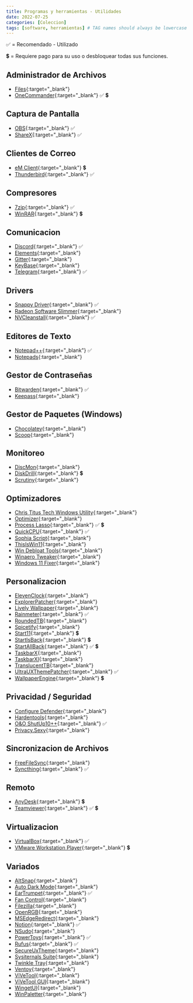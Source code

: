 ```yaml
---
title: Programas y herramientas - Utilidades
date: 2022-07-25
categories: [Coleccion]
tags: [software, herramientas] # TAG names should always be lowercase
---
```


&#9989; = Recomendado - Utilizado

&#128178; = Requiere pago para su uso o desbloquear todas sus funciones.

## Administrador de Archivos

- [Files](https://github.com/files-community/Files){:target="\_blank"}
- [OneCommander](https://onecommander.com/){:target="\_blank"} &#9989; &#128178;

## Captura de Pantalla

- [OBS](https://obsproject.com/){:target="\_blank"} &#9989;
- [ShareX](https://getsharex.com/){:target="\_blank"} &#9989;

## Clientes de Correo

- [eM Client](https://www.emclient.com/){:target="\_blank"} &#128178;
- [Thunderbird](https://www.thunderbird.net/es-ES/){:target="\_blank"} &#9989;

## Compresores

- [7zip](https://www.7-zip.org/){:target="\_blank"} &#9989;
- [WinRAR](https://www.win-rar.com/){:target="\_blank"} &#128178;

## Comunicacion

- [Discord](https://discord.com/){:target="\_blank"} &#9989;
- [Elements](https://element.io/){:target="\_blank"}
- [Gitter](https://gitter.im/){:target="\_blank"}
- [KeyBase](https://keybase.io/){:target="\_blank"}
- [Telegram](https://telegram.org/){:target="\_blank"} &#9989;

## Drivers

- [Snappy Driver](https://www.glenn.delahoy.com/snappy-driver-installer-origin/){:target="\_blank"} &#9989;
- [Radeon Software Slimmer](https://github.com/GSDragoon/RadeonSoftwareSlimmer){:target="\_blank"}
- [NVCleanstall](https://www.techpowerup.com/nvcleanstall/){:target="\_blank"} &#9989;

## Editores de Texto

- [Notepad++](https://github.com/notepad-plus-plus/notepad-plus-plus){:target="\_blank"} &#9989;
- [Notepads](https://github.com/0x7c13/Notepads){:target="\_blank"}

## Gestor de Contraseñas

- [Bitwarden](https://bitwarden.com/){:target="\_blank"} &#9989;
- [Keepass](https://keepassxc.org/){:target="\_blank"}

## Gestor de Paquetes (Windows)

- [Chocolatey](https://github.com/chocolatey/choco){:target="\_blank"}
- [Scoop](https://github.com/ScoopInstaller/Scoop){:target="\_blank"}

## Monitoreo

- [DiscMon](https://docs.microsoft.com/en-us/sysinternals/downloads/diskmon){:target="\_blank"}
- [DiskDrill](https://www.cleverfiles.com/data-recovery-software.html){:target="\_blank"} &#128178;
- [Scrutiny](https://github.com/AnalogJ/scrutiny){:target="\_blank"}

## Optimizadores

- [Chris Titus Tech Windows Utility](https://github.com/ChrisTitusTech/winutil){:target="\_blank"}
- [Optimizer](https://github.com/hellzerg/optimizer){:target="\_blank"}
- [Process Lasso](https://bitsum.com/){:target="\_blank"} &#9989; &#128178;
- [QuickCPU](https://coderbag.com/product/quickcpu){:target="\_blank"} &#9989;
- [Sophia Script](https://github.com/farag2/Sophia-Script-for-Windows){:target="\_blank"}
- [ThisIsWin11](https://github.com/builtbybel/ThisIsWin11){:target="\_blank"}
- [Win Debloat Tools](https://github.com/LeDragoX/Win-Debloat-Tools){:target="\_blank"}
- [Winaero Tweaker](https://winaero.com/winaero-tweaker/){:target="\_blank"}
- [Windows 11 Fixer](https://github.com/99natmar99/Windows-11-Fixer){:target="\_blank"}

## Personalizacion

- [ElevenClock](https://github.com/martinet101/ElevenClock){:target="\_blank"}
- [ExplorerPatcher](https://github.com/valinet/ExplorerPatcher){:target="\_blank"}
- [Lively Wallpaper](https://rocksdanister.github.io/lively/){:target="\_blank"}
- [Rainmeter](https://www.rainmeter.net/){:target="\_blank"} &#9989;
- [RoundedTB](https://github.com/torchgm/RoundedTB){:target="\_blank"}
- [Spicetify](https://github.com/spicetify/spicetify-cli){:target="\_blank"}
- [Start11](https://www.stardock.com/products/start11/){:target="\_blank"} &#128178;
- [StartIsBack](https://www.startisback.com/){:target="\_blank"} &#128178;
- [StartAllBack](https://www.startallback.com/){:target="\_blank"} &#9989; &#128178;
- [TaskbarX](https://github.com/ChrisAnd1998/TaskbarX){:target="\_blank"}
- [TaskbarXI](https://github.com/ChrisAnd1998/TaskbarXI){:target="\_blank"}
- [TranslucentTB](https://github.com/TranslucentTB/TranslucentTB){:target="\_blank"}
- [UltraUXThemePatcher](https://mhoefs.eu/software_uxtheme.php?lang=en){:target="\_blank"} &#9989;
- [WallpaperEngine](https://www.wallpaperengine.io/es){:target="\_blank"} &#128178;

## Privacidad / Seguridad

- [Configure Defender](https://github.com/AndyFul/ConfigureDefender){:target="\_blank"}
- [Hardentools](https://github.com/securitywithoutborders/hardentools){:target="\_blank"}
- [O&O ShutUp10++](https://www.oo-software.com/en/shutup10){:target="\_blank"} &#9989;
- [Privacy.Sexy](https://privacy.sexy/){:target="\_blank"}

## Sincronizacion de Archivos

- [FreeFileSync](https://freefilesync.org/){:target="\_blank"}
- [Syncthing](https://syncthing.net/){:target="\_blank"} &#9989;

## Remoto

- [AnyDesk](https://anydesk.com/es){:target="\_blank"} &#128178;
- [Teamviewer](https://www.teamviewer.com/es-mx/){:target="\_blank"} &#9989; &#128178;

## Virtualizacion

- [VirtualBox](https://www.virtualbox.org/){:target="\_blank"} &#9989;
- [VMware Workstation Player](https://www.vmware.com/cl/products/workstation-player/workstation-player-evaluation.html){:target="\_blank"} &#128178;

## Variados

- [AltSnap](https://github.com/RamonUnch/AltSnap){:target="\_blank"}
- [Auto Dark Mode](https://github.com/AutoDarkMode/Windows-Auto-Night-Mode){:target="\_blank"}
- [EarTrumpet](https://github.com/File-New-Project/EarTrumpet){:target="\_blank"} &#9989;
- [Fan Control](https://github.com/Rem0o/FanControl.Releases){:target="\_blank"}
- [Filezilla](https://filezilla-project.org/){:target="\_blank"}
- [OpenRGB](https://openrgb.org/){:target="\_blank"}
- [MSEdgeRedirect](https://github.com/rcmaehl/MSEdgeRedirect){:target="\_blank"}
- [Notion](https://www.notion.so/product?fredir=1){:target="\_blank"} &#9989;
- [NSudo](https://github.com/M2Team/NSudo/){:target="\_blank"}
- [PowerToys](https://github.com/microsoft/PowerToys){:target="\_blank"} &#9989;
- [Rufus](https://rufus.ie/es/){:target="\_blank"} &#9989;
- [SecureUxTheme](https://github.com/namazso/SecureUxTheme){:target="\_blank"}
- [Sysiternals Suite](https://docs.microsoft.com/en-us/sysinternals/downloads/sysinternals-suite){:target="\_blank"}
- [Twinkle Tray](https://github.com/xanderfrangos/twinkle-tray){:target="\_blank"}
- [Ventoy](https://www.ventoy.net/en/){:target="\_blank"}
- [ViVeTool](https://github.com/thebookisclosed/ViVe){:target="\_blank"}
- [ViVeTool GUI](https://github.com/PeterStrick/ViVeTool-GUI){:target="\_blank"}
- [WingetUI](https://github.com/martinet101/WingetUI){:target="\_blank"}
- [WinPaletter](https://github.com/Abdelrhman-AK/WinPaletter){:target="\_blank"}
